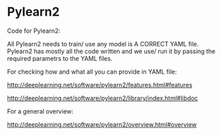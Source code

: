 Pylearn2
========

Code for Pylearn2:

All Pylearn2 needs to train/ use any model is A CORRECT YAML file.
Pylearn2 has mostly all the code written and we use/ run it by passing the required parametrs to the YAML files.

For checking how and what all you can provide in YAML file:

http://deeplearning.net/software/pylearn2/features.html#features

http://deeplearning.net/software/pylearn2/library/index.html#libdoc

For a general overview:

http://deeplearning.net/software/pylearn2/overview.html#overview
